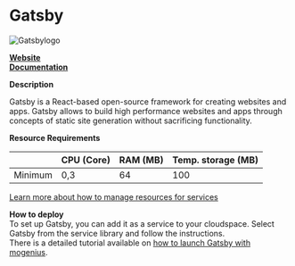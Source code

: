 ﻿# Gatsby

![Gatsbylogo](https://api.mogenius.com/file/id/e2325d3d-9be6-4e90-8704-834de844baab)

**[Website](https://www.gatsbyjs.com)**  
**[Documentation](https://www.gatsbyjs.com/docs/)**  

**Description**

Gatsby is a React-based open-source framework for creating websites and apps. Gatsby allows to build high performance websites and apps through concepts of static site generation without sacrificing functionality.

**Resource Requirements**

||CPU (Core)|RAM (MB)  |Temp. storage (MB)|
|--|--|--|--|
| Minimum | 0,3 | 64 | 100 |

[Learn more about how to manage resources for services](./../../development/resources.md)

**How to deploy**  
To set up Gatsby, you can add it as a service to your cloudspace. Select Gatsby from the service library and follow the instructions.  
There is a detailed tutorial available on [how to launch Gatsby with mogenius](./../../tutorials/how-to-deploy-gatsby-in-the-cloud.md).